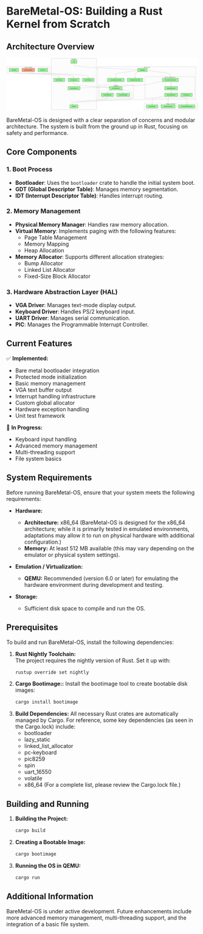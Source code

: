 # BareMetal-OS: Building a Rust Kernel from Scratch

## Architecture Overview
![Architecture](./docs/diagram.svg)

BareMetal-OS is designed with a clear separation of concerns and modular architecture. The system is built from the ground up in Rust, focusing on safety and performance.

## Core Components

### 1. Boot Process
- **Bootloader**: Uses the `bootloader` crate to handle the initial system boot.
- **GDT (Global Descriptor Table)**: Manages memory segmentation.
- **IDT (Interrupt Descriptor Table)**: Handles interrupt routing.

### 2. Memory Management
- **Physical Memory Manager**: Handles raw memory allocation.
- **Virtual Memory**: Implements paging with the following features:
  - Page Table Management
  - Memory Mapping
  - Heap Allocation
- **Memory Allocator**: Supports different allocation strategies:
  - Bump Allocator
  - Linked List Allocator
  - Fixed-Size Block Allocator

### 3. Hardware Abstraction Layer (HAL)
- **VGA Driver**: Manages text-mode display output.
- **Keyboard Driver**: Handles PS/2 keyboard input.
- **UART Driver**: Manages serial communication.
- **PIC**: Manages the Programmable Interrupt Controller.

## Current Features

✅ **Implemented:**
- Bare metal bootloader integration
- Protected mode initialization
- Basic memory management
- VGA text buffer output
- Interrupt handling infrastructure
- Custom global allocator
- Hardware exception handling
- Unit test framework

🚧 **In Progress:**
- Keyboard input handling
- Advanced memory management
- Multi-threading support
- File system basics

## System Requirements

Before running BareMetal-OS, ensure that your system meets the following requirements:

- **Hardware:**  
  - **Architecture:** x86_64 (BareMetal-OS is designed for the x86_64 architecture; while it is primarily tested in emulated environments, adaptations may allow it to run on physical hardware with additional configuration.)
  - **Memory:** At least 512 MB available (this may vary depending on the emulator or physical system settings).

- **Emulation / Virtualization:**  
  - **QEMU:** Recommended (version 6.0 or later) for emulating the hardware environment during development and testing.

- **Storage:**  
  - Sufficient disk space to compile and run the OS.

## Prerequisites

To build and run BareMetal-OS, install the following dependencies:

1. **Rust Nightly Toolchain:**  
   The project requires the nightly version of Rust. Set it up with:
   ```bash
   rustup override set nightly
   ```
2. **Cargo Bootimage::**
   Install the bootimage tool to create bootable disk images:
   ```bash
   cargo install bootimage
   ```
3. **Build Dependencies:**
   All necessary Rust crates are automatically managed by Cargo. For reference, some key dependencies (as seen in the Cargo.lock) include:
   - bootloader
   - lazy_static
   - linked_list_allocator
   - pc-keyboard
   - pic8259
   - spin
   - uart_16550
   - volatile
   - x86_64
   (For a complete list, please review the Cargo.lock file.)

## Building and Running

1. **Building the Project:**
   ```bash
   cargo build
   ```
2. **Creating a Bootable Image:**
   ```bash
   cargo bootimage
   ```
3. **Running the OS in QEMU:**
   ```bash
   cargo run
   ```

## Additional Information

BareMetal-OS is under active development. Future enhancements include more advanced memory management, multi-threading support, and the integration of a basic file system.
